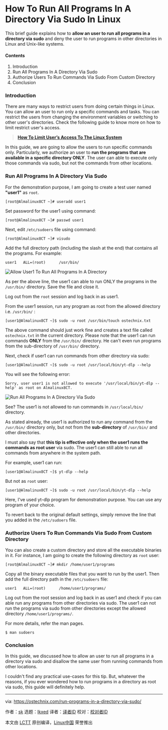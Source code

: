[#]: subject: "How To Run All Programs In A Directory Via Sudo In Linux"
[#]: via: "https://ostechnix.com/run-programs-in-a-directory-via-sudo/"
[#]: author: "sk https://ostechnix.com/author/sk/"
[#]: collector: "lkxed"
[#]: translator: " "
[#]: reviewer: " "
[#]: publisher: " "
[#]: url: " "

How To Run All Programs In A Directory Via Sudo In Linux
======
This brief guide explains how to **allow an user to run all programs in a directory via sudo** and deny the user to run programs in other directories in Linux and Unix-like systems.

#### Contents

1. Introduction
2. Run All Programs In A Directory Via Sudo
3. Authorize Users To Run Commands Via Sudo From Custom Directory
4. Conclusion

### Introduction

There are many ways to restrict users from doing certain things in Linux. You can allow an user to run only a specific commands and tasks. You can restrict the users from changing the environment variables or switching to other user's directories. Check the following guide to know more on how to limit restrict user's access.

> **[How To Limit User’s Access To The Linux System][1]**

In this guide, we are going to allow the users to run specific commands only. Particularly, we authorize an user to **run the programs that are available in a specific directory ONLY**. The user can able to execute only those commands via sudo, but not the commands from other locations.

### Run All Programs In A Directory Via Sudo

For the demonstration purpose, I am going to create a test user named **"user1"** as `root`.

```
[root@Almalinux8CT ~]# useradd user1
```

Set password for the user1 using command:

```
[root@Almalinux8CT ~]# passwd user1
```

Next, edit `/etc/sudoers` file using command:

```
[root@Almalinux8CT ~]# visudo
```

Add the full directory path (including the slash at the end) that contains all the programs. For example:

```
user1   ALL=(root)      /usr/bin/
```

![Allow User1 To Run All Programs In A Directory][2]

As per the above line, the user1 can able to run ONLY the programs in the `/usr/bin/` directory. Save the file and close it.

Log out from the `root` session and log back in as user1.

From the user1 session, run any program as root from the allowed directory i.e. `/usr/bin/` :

```
[user1@Almalinux8CT ~]$ sudo -u root /usr/bin/touch ostechnix.txt
```

The above command should just work fine and creates a text file called `ostechnix.txt` in the current directory. Please note that the user1 can run commands **ONLY** from the `/usr/bin/` directory. He can't even run programs from the sub-directory of `/usr/bin/` directory.

Next, check if user1 can run commands from other directory via sudo:

```
[user1@Almalinux8CT ~]$ sudo -u root /usr/local/bin/yt-dlp --help
```

You will see the following error:

```
Sorry, user user1 is not allowed to execute '/usr/local/bin/yt-dlp --help' as root on Almalinux8CT.
```

![Run All Programs In A Directory Via Sudo][3]

See? The user1 is not allowed to run commands in `/usr/local/bin/` directory.

As stated already, the user1 is authorized to run any command from the `/usr/bin/` directory only, but not from the **sub-directory** of `/usr/bin/` and other directories.

I must also say that **this tip is effective** **only when the user1 runs the commands as root user** via sudo. The user1 can still able to run all commands from anywhere in the system path.

For example, user1 can run:

```
[user1@Almalinux8CT ~]$ yt-dlp --help
```

But not as `root` user:

```
[user1@Almalinux8CT ~]$ sudo -u root /usr/local/bin/yt-dlp --help
```

Here, I've used yt-dlp program for demonstration purpose. You can use any program of your choice.

To revert back to the original default settings, simply remove the line that you added in the `/etc/sudoers` file.

### Authorize Users To Run Commands Via Sudo From Custom Directory

You can also create a custom directory and store all the executable binaries in it. For instance, I am going to create the following directory as `root` user:

```
[root@Almalinux8CT ~]# mkdir /home/user1/programs
```

Copy all the binary executable files that you want to run by the user1. Then add the full directory path in the `/etc/sudoers` file:

```
user1   ALL=(root)      /home/user1/programs/
```

Log out from the root session and log back in as user1 and check if you can able run any programs from other directories via sudo. The user1 can not run the programs via sudo from other directories except the allowed directory `/home/user1/programs/`.

For more details, refer the man pages.

```
$ man sudoers
```

### Conclusion

In this guide, we discussed how to allow an user to run all programs in a directory via sudo and disallow the same user from running commands from other locations.

I couldn't find any practical use-cases for this tip. But, whatever the reasons, if you ever wondered how to run programs in a directory as root via sudo, this guide will definitely help.

--------------------------------------------------------------------------------

via: https://ostechnix.com/run-programs-in-a-directory-via-sudo/

作者：[sk][a]
选题：[lkxed][b]
译者：[译者ID](https://github.com/译者ID)
校对：[校对者ID](https://github.com/校对者ID)

本文由 [LCTT](https://github.com/LCTT/TranslateProject) 原创编译，[Linux中国](https://linux.cn/) 荣誉推出

[a]: https://ostechnix.com/author/sk/
[b]: https://github.com/lkxed
[1]: https://ostechnix.com/how-to-limit-users-access-to-the-linux-system/
[2]: https://ostechnix.com/wp-content/uploads/2022/09/Allow-User1-To-Run-All-Programs-In-A-Directory.png
[3]: https://ostechnix.com/wp-content/uploads/2022/09/Run-All-Programs-In-A-Directory-Via-Sudo.png
